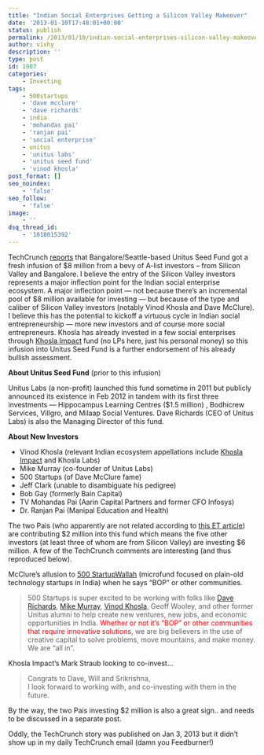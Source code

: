 ```yaml
---
title: "Indian Social Enterprises Getting a Silicon Valley Makeover"
date: '2013-01-10T17:48:01+00:00'
status: publish
permalink: /2013/01/10/indian-social-enterprises-silicon-valley-makeover
author: vishy
description: ''
type: post
id: 1907
categories:
    - Investing
tags:
    - 500startups
    - 'dave mcclure'
    - 'dave richards'
    - india
    - 'mohandas pai'
    - 'ranjan pai'
    - 'social enterprise'
    - unitus
    - 'unitus labs'
    - 'unitus seed fund'
    - 'vinod khosla'
post_format: []
seo_noindex:
    - 'false'
seo_follow:
    - 'false'
image:
    - ''
dsq_thread_id:
    - '1018015392'
---
```

TechCrunch [reports](http://techcrunch.com/2013/01/03/unitus-seed-fund/) that Bangalore/Seattle-based Unitus Seed Fund got a fresh infusion of $8 million from a bevy of A-list investors – from Silicon Valley and Bangalore. I believe the entry of the Silicon Valley investors represents a major inflection point for the Indian social enterprise ecosystem. A major inflection point — not because there’s an incremental pool of $8 million available for investing — but because of the type and caliber of Silicon Valley investors (notably Vinod Khosla and Dave McClure). I believe this has the potential to kickoff a virtuous cycle in Indian social entrepreneurship — more new investors and of course more social entrepreneurs. Khosla has already invested in a few social enterprises through [Khosla Impact](http://www.techsangam.com/2012/06/05/two-bright-lights-in-indias-impact-investing-landscape/) fund (no LPs here, just his personal money) so this infusion into Unitus Seed Fund is a further endorsement of his already bullish assessment.

**About Unitus Seed Fund** (prior to this infusion)

Unitus Labs (a non-profit) launched this fund sometime in 2011 but publicly announced its existence in Feb 2012 in tandem with its first three investments — Hippocampus Learning Centres ($1.5 million) , Bodhicrew Services, Villgro, and Milaap Social Ventures. Dave Richards (CEO of Unitus Labs) is also the Managing Director of this fund.

**About New Investors**

- Vinod Khosla (relevant Indian ecosystem appellations include [Khosla Impact](http://www.techsangam.com/2012/06/05/two-bright-lights-in-indias-impact-investing-landscape/) and Khosla Labs)
- Mike Murray (co-founder of Unitus Labs)
- 500 Startups (of Dave McClure fame)
- Jeff Clark (unable to disambiguate his pedigree)
- Bob Gay (formerly Bain Capital)
- TV Mohandas Pai (Aarin Capital Partners and former CFO Infosys)
- Dr. Ranjan Pai (Manipal Education and Health)

The two Pais (who apparently are not related according to [this ET article](http://articles.economictimes.indiatimes.com/2013-01-04/news/36148931_1_vinod-khosla-ranjan-pai-mohandas-pai)) are contributing $2 million into this fund which means the five other investors (at least three of whom are from Silicon Valley) are investing $6 million. A few of the TechCrunch comments are interesting (and thus reproduced below).

McClure’s allusion to [500 StartupWallah](http://techcrunch.com/2012/11/21/500-startups-micro-funds-india-mexico/) (microfund focused on plain-old technology startups in India) when he says “BOP” or other communities.

> 500 Startups is super excited to be working with folks like [Dave Richards](https://www.facebook.com/daveric?group_id=0), [Mike Murray](https://www.facebook.com/mikemur100?group_id=0), [Vinod Khosla](https://www.facebook.com/vkhosla?group_id=0), Geoff Wooley, and other former Unitus alumni to help create new ventures, new jobs, and economic opportunities in India. <span style="color: #ff0000;">Whether or not it’s “BOP” or other communities that require innovative solutions</span>, we are big believers in the use of creative capital to solve problems, move mountains, and make money. We are “all in”.

Khosla Impact’s Mark Straub looking to co-invest…

> Congrats to Dave, Will and Srikrishna,  
> I look forward to working with, and co-investing with them in the future.

By the way, the two Pais investing $2 million is also a great sign.. and needs to be discussed in a separate post.

Oddly, the TechCrunch story was published on Jan 3, 2013 but it didn’t show up in my daily TechCrunch email (damn you Feedburner!)